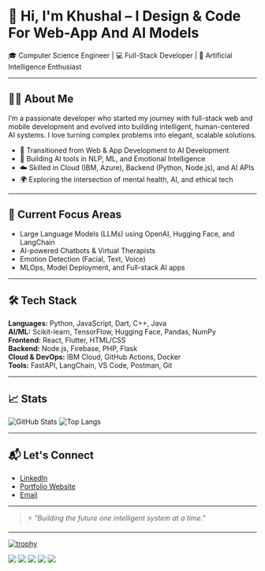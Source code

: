 # 👋 Hi, I'm Khushal – I Design & Code For Web-App And AI Models

🎓 Computer Science Engineer | 💻 Full-Stack Developer | 🤖 Artificial Intelligence Enthusiast

---

## 👨‍💻 About Me

I’m a passionate developer who started my journey with full-stack web and mobile development and evolved into building intelligent, human-centered AI systems. I love turning complex problems into elegant, scalable solutions.

- 🔁 Transitioned from Web & App Development to AI Development
- 🧠 Building AI tools in NLP, ML, and Emotional Intelligence
- ☁️ Skilled in Cloud (IBM, Azure), Backend (Python, Node.js), and AI APIs
- 🌍 Exploring the intersection of mental health, AI, and ethical tech

---

## 🧠 Current Focus Areas

- Large Language Models (LLMs) using OpenAI, Hugging Face, and LangChain  
- AI-powered Chatbots & Virtual Therapists  
- Emotion Detection (Facial, Text, Voice)  
- MLOps, Model Deployment, and Full-stack AI apps

---

## 🛠 Tech Stack

**Languages:** Python, JavaScript, Dart, C++, Java  
**AI/ML:** Scikit-learn, TensorFlow, Hugging Face, Pandas, NumPy  
**Frontend:** React, Flutter, HTML/CSS  
**Backend:** Node.js, Firebase, PHP, Flask  
**Cloud & DevOps:** IBM Cloud, GitHub Actions, Docker  
**Tools:** FastAPI, LangChain, VS Code, Postman, Git

---

## 📈 Stats

![GitHub Stats](https://github-readme-stats.vercel.app/api?username=thekhushalsingh&show_icons=true&theme=radical)
![Top Langs](https://github-readme-stats.vercel.app/api/top-langs/?username=thekhushalsingh&layout=compact&theme=radical)

---

## 📬 Let's Connect

- [LinkedIn](https://www.linkedin.com/in/thekhushalsingh)
- [Portfolio Website](https://your-portfolio-link.com)
- [Email](mailto:khushalsingh9445@gmail.com)

---

> ⚡ *"Building the future one intelligent system at a time."*

---

[![trophy](https://github-profile-trophy.vercel.app/?username=thekhushalsingh)](https://github.com/thekhushalsingh/github-profile-trophy)

![](http://github-profile-summary-cards.vercel.app/api/cards/profile-details?username=thekhushalsingh&theme=graywhite)
![](http://github-profile-summary-cards.vercel.app/api/cards/repos-per-language?username=thekhushalsingh&theme=graywhite)
![](http://github-profile-summary-cards.vercel.app/api/cards/most-commit-language?username=thekhushalsingh&theme=graywhite)
![](http://github-profile-summary-cards.vercel.app/api/cards/stats?username=thekhushalsingh&theme=graywhite)
![](http://github-profile-summary-cards.vercel.app/api/cards/productive-time?username=thekhushalsingh&theme=graywhite&utcOffset=8)

